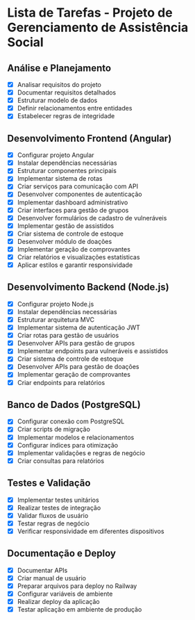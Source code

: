 # Lista de Tarefas - Projeto de Gerenciamento de Assistência Social

## Análise e Planejamento
- [x] Analisar requisitos do projeto
- [x] Documentar requisitos detalhados
- [x] Estruturar modelo de dados
- [x] Definir relacionamentos entre entidades
- [x] Estabelecer regras de integridade

## Desenvolvimento Frontend (Angular)
- [x] Configurar projeto Angular
- [x] Instalar dependências necessárias
- [x] Estruturar componentes principais
- [x] Implementar sistema de rotas
- [x] Criar serviços para comunicação com API
- [x] Desenvolver componentes de autenticação
- [x] Implementar dashboard administrativo
- [x] Criar interfaces para gestão de grupos
- [x] Desenvolver formulários de cadastro de vulneráveis
- [x] Implementar gestão de assistidos
- [x] Criar sistema de controle de estoque
- [x] Desenvolver módulo de doações
- [x] Implementar geração de comprovantes
- [x] Criar relatórios e visualizações estatísticas
- [x] Aplicar estilos e garantir responsividade

## Desenvolvimento Backend (Node.js)
- [x] Configurar projeto Node.js
- [x] Instalar dependências necessárias
- [x] Estruturar arquitetura MVC
- [x] Implementar sistema de autenticação JWT
- [x] Criar rotas para gestão de usuários
- [x] Desenvolver APIs para gestão de grupos
- [x] Implementar endpoints para vulneráveis e assistidos
- [x] Criar sistema de controle de estoque
- [x] Desenvolver APIs para gestão de doações
- [x] Implementar geração de comprovantes
- [x] Criar endpoints para relatórios

## Banco de Dados (PostgreSQL)
- [x] Configurar conexão com PostgreSQL
- [x] Criar scripts de migração
- [x] Implementar modelos e relacionamentos
- [x] Configurar índices para otimização
- [x] Implementar validações e regras de negócio
- [x] Criar consultas para relatórios

## Testes e Validação
- [x] Implementar testes unitários
- [x] Realizar testes de integração
- [x] Validar fluxos de usuário
- [x] Testar regras de negócio
- [x] Verificar responsividade em diferentes dispositivos

## Documentação e Deploy
- [x] Documentar APIs
- [x] Criar manual de usuário
- [x] Preparar arquivos para deploy no Railway
- [x] Configurar variáveis de ambiente
- [x] Realizar deploy da aplicação
- [x] Testar aplicação em ambiente de produção
